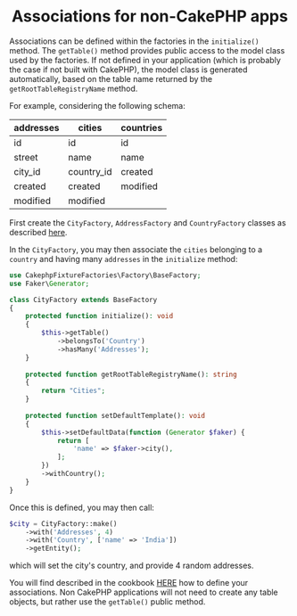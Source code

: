 <h1 align="center">Associations for non-CakePHP apps</h1>

Associations can be defined within the factories in the `initialize()` method.
The `getTable()` method provides public access to the model class used by the factories. If not defined in your application
(which is probably the case if not built with CakePHP), the model class is generated automatically,
based on the table name returned by the `getRootTableRegistryName` method.

For example, considering the following schema:

| addresses | cities     | countries |
|-----------|------------|-----------|
| id        | id         | id        |
| street    | name       | name      |
| city_id   | country_id | created   |
| created   | created    | modified  |
| modified  | modified   |           |

First create the `CityFactory`, `AddressFactory` and `CountryFactory` classes as described [here](./factories.md).

In the `CityFactory`, you may then associate the `cities`
belonging to a `country` and having many `addresses` in the `initialize` method:

```php
use CakephpFixtureFactories\Factory\BaseFactory;
use Faker\Generator;

class CityFactory extends BaseFactory
{
    protected function initialize(): void
    {
        $this->getTable()
            ->belongsTo('Country')
            ->hasMany('Addresses');
    }
    
    protected function getRootTableRegistryName(): string
    {
        return "Cities";
    }   
    
    protected function setDefaultTemplate(): void
    {
        $this->setDefaultData(function (Generator $faker) {
            return [
                'name' => $faker->city(),
            ];
        })
        ->withCountry();
    }
}
```

Once this is defined, you may then call:
```php
$city = CityFactory::make()
    ->with('Addresses', 4)
    ->with('Country', ['name' => 'India'])
    ->getEntity();
```
which will set the city's country, and provide 4 random addresses.

You will find described in the cookbook [HERE](https://book.cakephp.org/4/en/orm/associations.html) how to define your associations.
Non CakePHP applications will not need to create any table objects, but rather use the `getTable()` public method.

